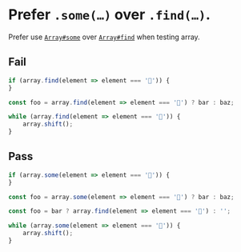 # Prefer `.some(…)` over `.find(…)`.

Prefer use [`Array#some`](https://developer.mozilla.org/en-US/docs/Web/JavaScript/Reference/Global_Objects/Array/some) over [`Array#find`](https://developer.mozilla.org/en-US/docs/Web/JavaScript/Reference/Global_Objects/Array/find) when testing array.

## Fail

```js
if (array.find(element => element === '🦄')) {
}
```

```js
const foo = array.find(element => element === '🦄') ? bar : baz;
```

```js
while (array.find(element => element === '🦄')) {
	array.shift();
}
```

## Pass

```js
if (array.some(element => element === '🦄')) {
}
```

```js
const foo = array.some(element => element === '🦄') ? bar : baz;
```

```js
const foo = bar ? array.find(element => element === '🦄') : '';
```

```js
while (array.some(element => element === '🦄')) {
	array.shift();
}
```
